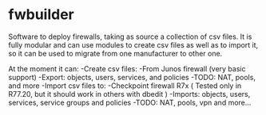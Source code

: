 # fwbuilder
Software to deploy firewalls, taking as source a collection of csv files.
It is fully modular and can use modules to create csv files as well as to import it, so it can be used to migrate from one manufacturer to other one.

At the moment it can:
    -Create csv files:
        -From Junos firewall (very basic support)
            -Export: objects, users, services, and policies
            -TODO: NAT, pools, and more
    -Import csv files to:
        -Checkpoint firewall R7x ( Tested only in R77.20, but it should work in others with dbedit )
            -Imports: objects, users, services, service groups and policies
            -TODO: NAT, pools, vpn and more...

